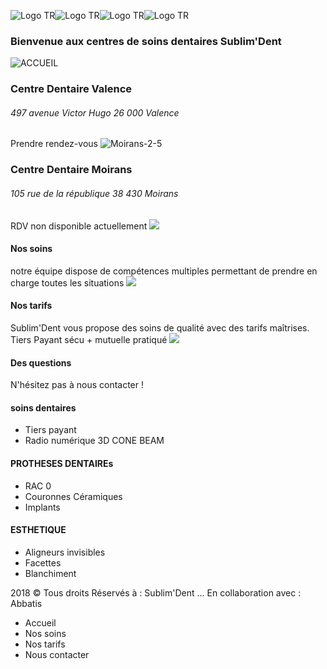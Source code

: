 ![Logo TR](https://sublimdent.com/wp-content/uploads/2015/11/Logo-TR.png)![Logo TR](https://sublimdent.com/wp-content/uploads/2015/11/Logo-TR.png)![Logo TR](https://sublimdent.com/wp-content/uploads/2015/11/Logo-TR.png)![Logo TR](https://sublimdent.com/wp-content/uploads/2015/11/Logo-TR.png)
### Bienvenue aux centres de soins dentaires Sublim'Dent
![ACCUEIL](https://sublimdent.com/wp-content/uploads/2022/11/Valence-1-e1668718906651.png)
### Centre Dentaire Valence
###### 497 avenue Victor Hugo 26 000 Valence 
Prendre rendez-vous
![Moirans-2-5](https://sublimdent.com/wp-content/uploads/2022/11/Moirans-2-5.jpg)
### Centre Dentaire Moirans
###### 105 rue de la république 38 430 Moirans 
RDV non disponible actuellement
![](http://sublimdent.com/wp-content/uploads/2018/02/molar1.png)
#### Nos soins
notre équipe dispose de compétences multiples permettant de prendre en charge toutes les situations
![](http://sublimdent.com/wp-content/uploads/2018/02/price-tag.png)
#### Nos tarifs
Sublim'Dent vous propose des soins de qualité avec des tarifs maîtrises. Tiers Payant sécu + mutuelle pratiqué
![](http://sublimdent.com/wp-content/uploads/2018/02/smartphone.png)
#### Des questions
N'hésitez pas à nous contacter !
#### soins dentaires
  * Tiers payant
  * Radio numérique 3D CONE BEAM


#### PROTHESES DENTAIREs
  * RAC 0
  * Couronnes Céramiques
  * Implants


#### ESTHETIQUE
  * Aligneurs invisibles
  * Facettes
  * Blanchiment


2018 © Tous droits Réservés à :  Sublim'Dent ... En collaboration avec :  Abbatis 
  * Accueil
  * Nos soins
  * Nos tarifs
  * Nous contacter


